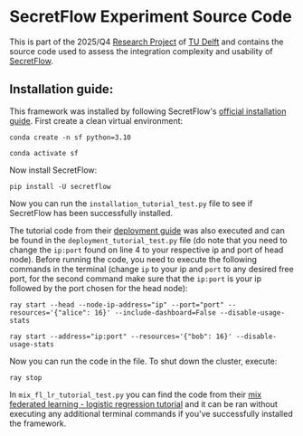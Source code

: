 # SecretFlow Experiment Source Code

This is part of the 2025/Q4 [Research Project](https://github.com/TU-Delft-CSE/Research-Project) of [TU Delft](https://github.com/TU-Delft-CSE) and contains the source code used to assess the integration complexity and usability of [SecretFlow](https://github.com/secretflow/secretflow).

## Installation guide:

This framework was installed by following SecretFlow's [official installation guide](https://www.secretflow.org.cn/en/docs/secretflow/v1.12.0b0/getting_started/installation#installation).
First create a clean virtual environment:

```
conda create -n sf python=3.10
```
```
conda activate sf
```

Now install SecretFlow:

```
pip install -U secretflow
```

Now you can run the `installation_tutorial_test.py` file to see if SecretFlow has been successfully installed.

The tutorial code from their [deployment guide](https://www.secretflow.org.cn/en/docs/secretflow/v1.12.0b0/getting_started/deployment#deployment) was also executed and can be found in the `deployment_tutorial_test.py` file (do note that you need to change the `ip:port` found on line 4 to your respective ip and port of head node). Before running the code, you need to execute the following commands in the terminal (change `ip` to your ip and `port` to any desired free port, for the second command make sure that the `ip:port` is your ip followed by the port chosen for the head node):

```
ray start --head --node-ip-address="ip" --port="port" --resources='{"alice": 16}' --include-dashboard=False --disable-usage-stats
```
```
ray start --address="ip:port" --resources='{"bob": 16}' --disable-usage-stats
```
Now you can run the code in the file. To shut down the cluster, execute:

```
ray stop
```

In `mix_fl_lr_tutorial_test.py` you can find the code from their [mix federated learning - logistic regression tutorial](https://www.secretflow.org.cn/en/docs/secretflow/v1.12.0b0/tutorial/mix_lr) and it can be ran without executing any additional terminal commands if you've successfully installed the framework.

